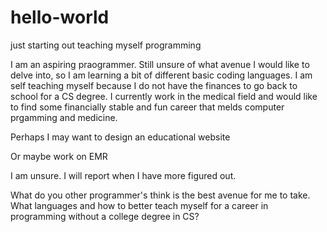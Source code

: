 # hello-world
just starting out teaching myself programming

I am an aspiring praogrammer. Still unsure of what avenue I would like to delve into, so I am learning a bit of different basic coding languages. I am self teaching myself because I do not have the finances to go back to school for a CS degree. I currently work in the medical field and would like to find some financially stable and fun career that melds computer prgamming and medicine.

Perhaps I may want to design an educational website 

Or maybe work on EMR

I am unsure. I will report when I have more figured out.

What do you other programmer's think is the best avenue for me to take. What languages and how to better teach myself for a career in programming without a college degree in CS?


